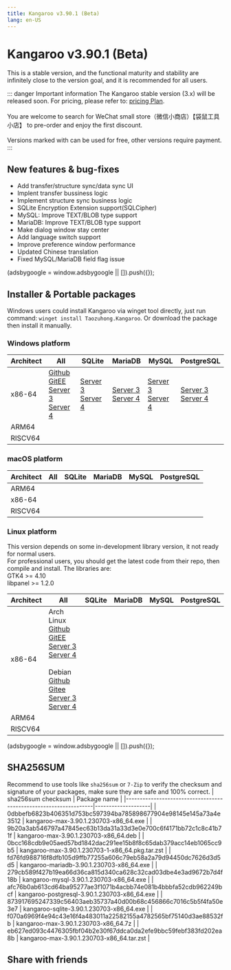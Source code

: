 ```yaml
---
title: Kangaroo v3.90.1 (Beta)
lang: en-US
---
```


# Kangaroo v3.90.1 (Beta)
This is a stable version, and the functional maturity and stability are infinitely close to the version goal, and it is recommended for all users.

::: danger Important information
The Kangaroo stable version (3.x) will be released soon. For pricing, please refer to: [pricing Plan](../document/pricing.md).<br/><br/>
You are welcome to search for WeChat small store（微信小商店）【袋鼠工具小店】 to pre-order and enjoy the first discount. <br/><br/>
Versions marked with <Badge text="Dev" /> <Badge text="Beta"/> can be used for free, other versions require payment.
:::


## New features & bug-fixes
- Add transfer/structure sync/data sync UI
- Implent transfer bussiness logic
- Implement structure sync business logic
- SQLite Encryption Extension support(SQLCipher)
- MySQL: Improve TEXT/BLOB type support
- MariaDB: Improve TEXT/BLOB type support
- Make dialog window stay center
- Add language switch support
- Improve preference window performance
- Updated Chinese translation
- Fixed MySQL/MariaDB field flag issue

<div>
    <script2 type="text/javascript" async="true" src="https://pagead2.googlesyndication.com/pagead/js/adsbygoogle.js" />
    <ins class="adsbygoogle"
        style="display:block; text-align:center;"
        data-ad-layout="in-article"
        data-ad-format="fluid"
        data-ad-client="ca-pub-3975819313740938"
        data-ad-slot="6760827895"></ins>
    <script2 type="text/javascript">
        (adsbygoogle = window.adsbygoogle || []).push({});
    </script2>
</div>

## Installer & Portable packages <Badge text="link expired" type="warning"/>
Windows users could install Kangaroo via winget tool directly, just run command: `winget install Taozuhong.Kangaroo`. Or download the package then install it manually.

### Windows platform
| Architect         | All               | SQLite            | MariaDB           | MySQL             | PostgreSQL        |
|-------------------|-------------------|-------------------|-------------------|-------------------|-------------------|
| x86-64            |[Github](https://github.com/dbkangaroo/kangaroo/releases/download/v3.90.1.230701/kangaroo-max-3.90.1.230703-x86_64.exe) <br/> [GitEE](https://gitee.com/dbkangaroo/kangaroo/releases/download/v3.90.1.230701/kangaroo-max-3.90.1.230703-x86_64.exe) <br/> [Server 3](https://kangaroo.awaysoft.com/downloads/v3.90.1.230703/kangaroo-max-3.90.1.230703-x86_64.exe) <br/> [Server 4](https://d4.injdk.cn/dbkangaroo/v3.90.1.230703/kangaroo-max-3.90.1.230703-x86_64.exe) | [Server 3](https://kangaroo.awaysoft.com/downloads/v3.90.1.230703/kangaroo-sqlite-3.90.1.230703-x86_64.exe) <br/> [Server 4](https://d4.injdk.cn/dbkangaroo/v3.90.1.230703/kangaroo-sqlite-3.90.1.230703-x86_64.exe) | [Server 3](https://kangaroo.awaysoft.com/downloads/v3.90.1.230703/kangaroo-mariadb-3.90.1.230703-x86_64.exe) <br/> [Server 4](https://d4.injdk.cn/dbkangaroo/v3.90.1.230703/kangaroo-mariadb-3.90.1.230703-x86_64.exe) | [Server 3](https://kangaroo.awaysoft.com/downloads/v3.90.1.230703/kangaroo-mysql-3.90.1.230703-x86_64.exe) <br/> [Server 4](https://d4.injdk.cn/dbkangaroo/v3.90.1.230703/kangaroo-mysql-3.90.1.230703-x86_64.exe) | [Server 3](https://kangaroo.awaysoft.com/downloads/v3.90.1.230703/kangaroo-postgresql-3.90.1.230703-x86_64.exe) <br/> [Server 4](https://d4.injdk.cn/dbkangaroo/v3.90.1.230703/kangaroo-postgresql-3.90.1.230703-x86_64.exe) |
| ARM64             | | | | | |
| RISCV64           | | | | | |

### macOS platform
| Architect         | All               | SQLite            | MariaDB           | MySQL             | PostgreSQL        |
|-------------------|-------------------|-------------------|-------------------|-------------------|-------------------|
| ARM64             | | | | | |
| x86-64            | | | | | |
| RISCV64           | | | | | |


### Linux platform
This version depends on some in-development library version, it not ready for normal users.<br/>
For professional users, you should get the latest code from their repo, then compile and install. The libraries are:<br/>
GTK4 >= 4.10 <br/>
libpanel >= 1.2.0

| Architect         | All               | SQLite            | MariaDB           | MySQL             | PostgreSQL        |
|-------------------|-------------------|-------------------|-------------------|-------------------|-------------------|
| x86-64            | Arch Linux<br/>[Github](https://github.com/dbkangaroo/kangaroo/releases/download/v3.90.1.230701/kangaroo-max-3.90.1.230703-1-x86_64.pkg.tar.zst) <br/> [GitEE](https://gitee.com/dbkangaroo/kangaroo/releases/download/v3.90.1.230701/kangaroo-max-3.90.1.230703-1-x86_64.pkg.tar.zst) <br/>[Server 3](https://kangaroo.awaysoft.com/downloads/v3.90.1.230703/kangaroo-max-3.90.1.230703-1-x86_64.pkg.tar.zst) <br/> [Server 4](https://d4.injdk.cn/dbkangaroo/v3.90.1.230703/kangaroo-max-3.90.1.230703-1-x86_64.pkg.tar.zst)<br/><br/> Debian<br/> [Github](https://github.com/dbkangaroo/kangaroo/releases/download/v3.90.1.230701/kangaroo-max-3.90.1.230703-x86_64.deb) <br/>[Gitee](https://gitee.com/dbkangaroo/kangaroo/releases/download/v3.90.1.230701/kangaroo-max-3.90.1.230703-x86_64.deb) <br/>[Server 3](https://kangaroo.awaysoft.com/downloads/v3.90.1.230703/kangaroo-max-3.90.1.230703-x86_64.deb) <br/>[Server 4](https://d4.injdk.cn/dbkangaroo/v3.90.1.230703/kangaroo-max-3.90.1.230703-x86_64.deb)| | | | |
| ARM64             | | | | | |
| RISCV64           | | | | | |

<div>
    <script2 type="text/javascript" async="true" src="https://pagead2.googlesyndication.com/pagead/js/adsbygoogle.js" />
    <ins class="adsbygoogle"
        style="display:block; text-align:center;"
        data-ad-layout="in-article"
        data-ad-format="fluid"
        data-ad-client="ca-pub-3975819313740938"
        data-ad-slot="6760827895"></ins>
    <script2 type="text/javascript">
        (adsbygoogle = window.adsbygoogle || []).push({});
    </script2>
</div>

## SHA256SUM
Recommend to use tools like `sha256sum` or `7-Zip` to verify the checksum and signature of your packages, make sure they are safe and 100% correct.
| sha256sum checksum                                               | Package name       |
|------------------------------------------------------------------|--------------------|
| 0dbbefb6823b406351d753bc597394ba785898677904e98145e145a73a4e3512 | kangaroo-max-3.90.1.230703-x86_64.exe           |
| 9b20a3ab546797a47845ec63b13da31a33d3e0e700c6f4171bb72c1c8c41b71f | kangaroo-max-3.90.1.230703-x86_64.deb           |
| 0bcc168cdb9e05aed57bd1842dac291ee15b8f8c65dab379acc14eb1065cc9b5 | kangaroo-max-3.90.1.230703-1-x86_64.pkg.tar.zst |
| fd76fd988716f8dfb105d9ffb77255a606c79eb58a2a79d94450dc7626d3d5d5 | kangaroo-mariadb-3.90.1.230703-x86_64.exe       |
| 279cb589f427b19ea66d36ca815d340ca628c32cad03dbe4e3ad9672b7d4f18b | kangaroo-mysql-3.90.1.230703-x86_64.exe         |
| afc76b0ab613cd64ba95277ae3f1071b4acbb74e081b4bbbfa52cdb962249bcf | kangaroo-postgresql-3.90.1.230703-x86_64.exe    |
| 873917695247339c56403aeb35737a40d00b68c456866c7016c5b5f4fa50e3e7 | kangaroo-sqlite-3.90.1.230703-x86_64.exe        |
| f070a6969f4e94c43e16f4a483011a22582155a4782565bf75140d3ae88532fb | kangaroo-max-3.90.1.230703-x86_64.7z            |
| eb627ed093c4476305fbf04b2e30f67ddca0da2efe9bbc59febf383fd202ea8b | kangaroo-max-3.90.1.230703-x86_64.tar.zst       |

## Share with friends
<social-share :networks="['facebook', 'twitter', 'whatsapp', 'telegram', 'linkedin', 'reddit', 'line', 'skype', 'pinterest']" />

